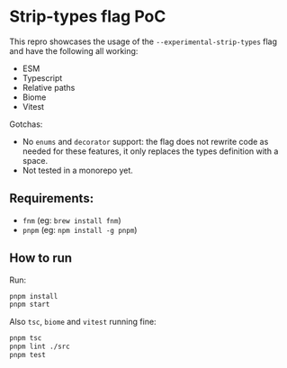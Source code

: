 # Strip-types flag PoC

This repro showcases the usage of the `--experimental-strip-types` flag and have the following all working:
- ESM
- Typescript
- Relative paths
- Biome
- Vitest

Gotchas:
- No `enums` and `decorator` support: the flag does not rewrite code as needed for these features, it only replaces the types definition with a space.
- Not tested in a monorepo yet.

## Requirements:
- `fnm` (eg: `brew install fnm`)
- `pnpm` (eg: `npm install -g pnpm`)

## How to run

Run:
```sh
pnpm install
pnpm start
```

Also `tsc`, `biome` and `vitest` running fine:
```sh
pnpm tsc
pnpm lint ./src
pnpm test
```
